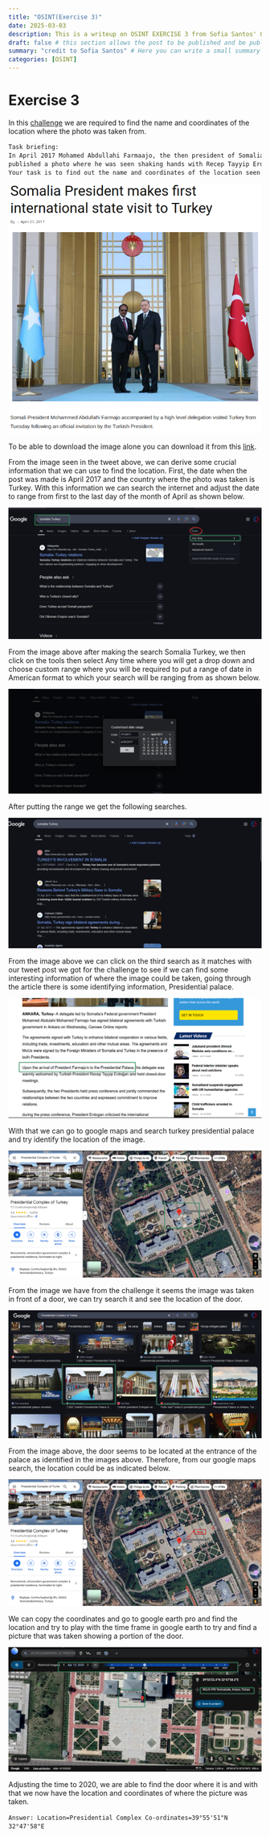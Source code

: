 ```yaml
---
title: "OSINT(Exercise 3)"
date: 2025-03-03
description: This is a writeup on OSINT EXERCISE 3 from Sofia Santos' OSINT analysis and exercises.
draft: false # this section allows the post to be published and be public, is it is set to true the post will not be published.
summary: "credit to Sofia Santos" # Here you can write a small summary of the post if needed
categories: [OSINT]
---
```

# Exercise 3

In this [challenge](https://gralhix.com/list-of-osint-exercises/osint-exercise-003/) we are required to find the name and coordinates of the location where the photo was taken from.

```bash
Task briefing: 
In April 2017 Mohamed Abdullahi Farmaajo, the then president of Somalia, visited Turkey. A news agency 
published a photo where he was seen shaking hands with Recep Tayyip Erdoğan, the country’s president. The article did not disclose where the photo was taken. 
Your task is to find out the name and coordinates of the location seen below.
```

![osintexercise003.webp](osintexercise003.webp)

To be able to download the image alone you can download it from this [link](https://gralhix.com/wp-content/uploads/2023/08/osint-exercise-003-picture.jpg).

From the  image seen in the tweet above, we can derive some crucial information that we can use to find the location. First, the date when the post was made is April 2017 and the country where the photo was taken is Turkey. With this information we can search the internet and adjust the date to range from first to the last day of the month of April as shown below.

![image.png](image.png)

From the image above after making the search Somalia Turkey, we then click on the tools then select Any time where you will get a drop down and choose custom range where you will be required to put a range of date in American format to which your search will be ranging from as shown below.

![image.png](image%201.png)

After putting the range we get the following searches.

![image.png](image%202.png)

From the image above we can click on the third search as it matches with our tweet post we got for the challenge to see if we can find some interesting information of where the image could be taken, going through the article there is some identifying information, Presidential palace.

![image.png](image%203.png)

With that we can go to google maps and search turkey presidential palace and try identify the location of the image.

![image.png](image%204.png)

From the image we have from the challenge it seems the image was taken in front of a door, we can try search it and see the location of the door.

![image.png](image%205.png)

From the image above, the door seems to be located at the entrance of the palace as identified in the images above. Therefore, from our google maps search, the location could be as indicated below.

![image.png](image%206.png)

We can copy the coordinates and go to google earth pro and find the location and try to play with the time frame in google earth to try and find a picture that was taken showing a portion of the door.

![image.png](image%207.png)

Adjusting the time to 2020, we are able to find the door where it is and with that we now have the location and coordinates of where the picture was taken.

`Answer: Location=Presidential Complex Co-ordinates=39°55'51"N 32°47'58"E`